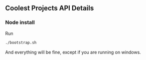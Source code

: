 ## Coolest Projects API Details

### Node install
Run 

````bash
./bootstrap.sh
```` 
And everything will be fine, except if you are running on windows.
